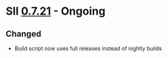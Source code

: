 # Sll [0.7.21] - Ongoing

## Changed

- Build script now uses full releases instead of nightly builds

[0.7.21]: https://github.com/sl-lang/sll/compare/sll-v0.7.20...main
